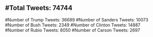 #Total Tweets: 74744 
---
#Number of Trump Tweets: 36689
#Number of Sanders Tweets: 10073
#Number of Bush Tweets: 2349
#Number of Clinton Tweets: 14887
#Number of Rubio Tweets: 8050
#Number of Carson Tweets: 2697